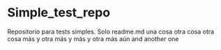 # Simple_test_repo
Repositorio para tests simples. Solo readme.md
una cosa
otra cosa
otra cosa más
y otra más
y más
y otra más aún
and another one
